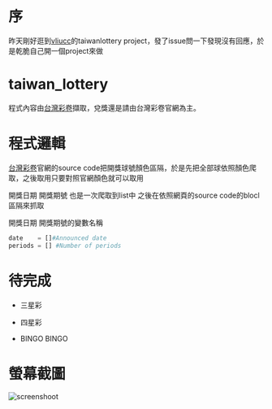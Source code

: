 # 序
昨天剛好逛到[vliucc](https://github.com/vliucc/taiwanlottery)的taiwanlottery project，發了issue問一下發現沒有回應，於是乾脆自己開一個project來做

# taiwan_lottery

程式內容由[台灣彩卷](http://www.taiwanlottery.com.tw/index_new.aspx)擷取，兌獎還是請由台灣彩卷官網為主。

# 程式邏輯

[台灣彩卷](http://www.taiwanlottery.com.tw/index_new.aspx)官網的source code把開獎球號顏色區隔，於是先把全部球依照顏色爬取，之後取用只要對照官網顏色就可以取用

開獎日期 開獎期號 也是一次爬取到list中 之後在依照網頁的source code的blocl區隔來抓取

開獎日期 開獎期號的變數名稱
```python
date    = []#Announced date
periods = [] #Number of periods
```
# 待完成

- 三星彩

- 四星彩

- BINGO BINGO

# 螢幕截圖

![screenshoot](https://i.imgur.com/3PAd2hf.png)
